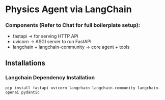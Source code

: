 # Physics Agent via LangChain

### Components (Refer to Chat for full boilerplate setup):
- fastapi -> for serving HTTP API
- uvicorn -> ASGI server to run FastAPI
- langchain + langchain-community -> core agent + tools

## Installations

### Langchain Dependency Installation
``
pip install fastapi uvicorn langchain langchain-community langchain-openai pydantic
``
